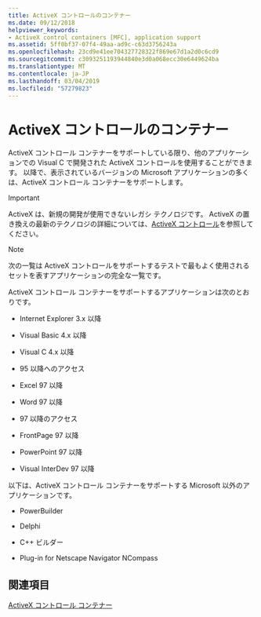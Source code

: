 ```yaml
---
title: ActiveX コントロールのコンテナー
ms.date: 09/12/2018
helpviewer_keywords:
- ActiveX control containers [MFC], application support
ms.assetid: 5ff0bf37-07f4-49aa-ad9c-c63d3756243a
ms.openlocfilehash: 23cd9e41ee704327728322f869e67d1a2d0c6cd9
ms.sourcegitcommit: c3093251193944840e3d0a068ecc30e6449624ba
ms.translationtype: MT
ms.contentlocale: ja-JP
ms.lasthandoff: 03/04/2019
ms.locfileid: "57279823"
---
```

# <a name="containers-for-activex-controls"></a>ActiveX コントロールのコンテナー

ActiveX コントロール コンテナーをサポートしている限り、他のアプリケーションでの Visual C で開発された ActiveX コントロールを使用することができます。 以降で、表示されているバージョンの Microsoft アプリケーションの多くは、ActiveX コントロール コンテナーをサポートします。

>[!IMPORTANT]
> ActiveX は、新規の開発が使用できないレガシ テクノロジです。 ActiveX の置き換えの最新のテクノロジの詳細については、[ActiveX コントロール](activex-controls.md)を参照してください。

> [!NOTE]
>  次の一覧は ActiveX コントロールをサポートするテストで最もよく使用されるセットを表すアプリケーションの完全な一覧です。

ActiveX コントロール コンテナーをサポートするアプリケーションは次のとおりです。

- Internet Explorer 3.x 以降

- Visual Basic 4.x 以降

- Visual C 4.x 以降

- 95 以降へのアクセス

- Excel 97 以降

- Word 97 以降

- 97 以降のアクセス

- FrontPage 97 以降

- PowerPoint 97 以降

- Visual InterDev 97 以降

以下は、ActiveX コントロール コンテナーをサポートする Microsoft 以外のアプリケーションです。

- PowerBuilder

- Delphi

- C++ ビルダー

- Plug-in for Netscape Navigator NCompass

## <a name="see-also"></a>関連項目

[ActiveX コントロール コンテナー](../mfc/activex-control-containers.md)
